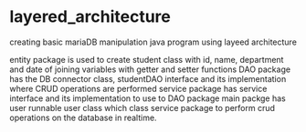 # layered_architecture
creating basic mariaDB manipulation java program using layeed architecture

entity package is used to create student class with id, name, department and date of joining variables with getter and setter functions
DAO package has the DB connector class, studentDAO interface and its implementation where CRUD operations are performed
service package has service interface and its implementation to use to DAO package
main packge has user runnable user class which class service package to perform crud operations on the database in realtime.
